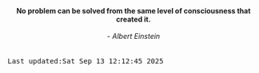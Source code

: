 
<div align="center"><b><span>No problem can be solved from the same level of consciousness that created it.</span></b><br><br><i> - Albert Einstein</i></div>
<br><br><kbd>Last updated:Sat Sep 13 12:12:45 2025</kbd>